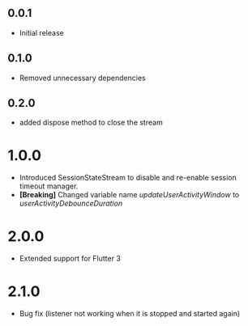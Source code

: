 
## 0.0.1 

* Initial release

## 0.1.0

* Removed unnecessary dependencies

## 0.2.0

* added dispose method to close the stream

# 1.0.0

* Introduced SessionStateStream to disable and re-enable session timeout manager.
* **\[Breaking]** Changed variable name _updateUserActivityWindow_  to _userActivityDebounceDuration_

# 2.0.0

* Extended support for Flutter 3

# 2.1.0

* Bug fix (listener not working when it is stopped and started again)